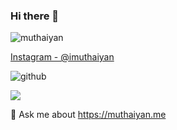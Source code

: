 ### Hi there 👋

<!--
✨ 

- 🔭 I’m currently working on ...
- 🌱 I’m currently learning ...
- 👯 I’m looking to collaborate on ...
- 🤔 I’m looking for help with ...
- 💬 Ask me about ...
- 📫 How to reach me: ...
- 😄 Pronouns: ...
- ⚡ Fun fact: ...
-->
![muthaiyan](https://user-images.githubusercontent.com/56546428/121013736-d8c9a100-c7b6-11eb-8963-de0f2228fada.jpg)

[Instagram - @imuthaiyan](https://instagram.com/imuthaiyan)


  ![github](https://img.shields.io/badge/GitHub-000000?style=for-the-badge&logo=GitHub&logoColor=white)
  
  
  
  <img src="https://github-readme-stats.vercel.app/api?username=muthaiyanmani&&show_icons=true&title_color=ffffff&icon_color=bb2acf&text_color=daf7dc&bg_color=151515"/>
  
  
  
  
  
  
  
  💬 Ask me about https://muthaiyan.me
